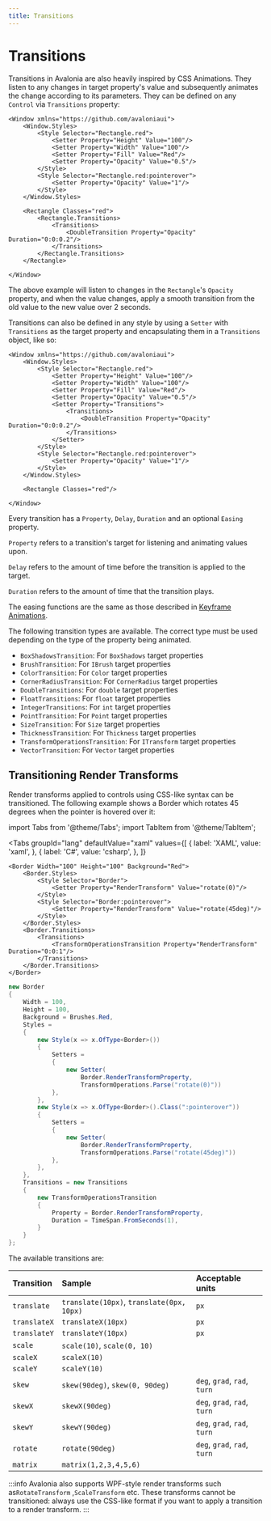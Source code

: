 ```yaml
---
title: Transitions
---
```


# Transitions

Transitions in Avalonia are also heavily inspired by CSS Animations. They listen to any changes in target property's value and subsequently animates the change according to its parameters. They can be defined on any `Control` via `Transitions` property:

```markup
<Window xmlns="https://github.com/avaloniaui">
    <Window.Styles>
        <Style Selector="Rectangle.red">
            <Setter Property="Height" Value="100"/>
            <Setter Property="Width" Value="100"/>
            <Setter Property="Fill" Value="Red"/>
            <Setter Property="Opacity" Value="0.5"/>
        </Style>
        <Style Selector="Rectangle.red:pointerover">
            <Setter Property="Opacity" Value="1"/>
        </Style>
    </Window.Styles>

    <Rectangle Classes="red">
        <Rectangle.Transitions>
            <Transitions>
                <DoubleTransition Property="Opacity" Duration="0:0:0.2"/>
            </Transitions>
        </Rectangle.Transitions>
    </Rectangle>

</Window>
```

The above example will listen to changes in the `Rectangle`'s `Opacity` property, and when the value changes, apply a smooth transition from the old value to the new value over 2 seconds.

Transitions can also be defined in any style by using a `Setter` with `Transitions` as the target property and encapsulating them in a `Transitions` object, like so:

```markup
<Window xmlns="https://github.com/avaloniaui">
    <Window.Styles>
        <Style Selector="Rectangle.red">
            <Setter Property="Height" Value="100"/>
            <Setter Property="Width" Value="100"/>
            <Setter Property="Fill" Value="Red"/>
            <Setter Property="Opacity" Value="0.5"/>
            <Setter Property="Transitions">
                <Transitions>
                    <DoubleTransition Property="Opacity" Duration="0:0:0.2"/>
                </Transitions>
            </Setter>
        </Style>
        <Style Selector="Rectangle.red:pointerover">
            <Setter Property="Opacity" Value="1"/>
        </Style>
    </Window.Styles>

    <Rectangle Classes="red"/>

</Window>
```

Every transition has a `Property`, `Delay`, `Duration` and an optional `Easing` property.

`Property` refers to a transition's target for listening and animating values upon.

`Delay` refers to the amount of time before the transition is applied to the target.

`Duration` refers to the amount of time that the transition plays.

The easing functions are the same as those described in [Keyframe Animations](https://docs.avaloniaui.net/docs/animations/keyframe-animations#easings).

The following transition types are available. The correct type must be used depending on the type of the property being animated.

* `BoxShadowsTransition`: For `BoxShadows` target properties
* `BrushTransition`: For `IBrush` target properties
* `ColorTransition`: For `Color` target properties
* `CornerRadiusTransition`: For `CornerRadius` target properties
* `DoubleTransitions`: For `double` target properties
* `FloatTransitions`: For `float` target properties
* `IntegerTransitions`: For `int` target properties
* `PointTransition`: For `Point` target properties
* `SizeTransition`: For `Size` target properties
* `ThicknessTransition`: For `Thickness` target properties
* `TransformOperationsTransition`: For `ITransform` target properties
* `VectorTransition`: For `Vector` target properties

## Transitioning Render Transforms

Render transforms applied to controls using CSS-like syntax can be transitioned. The following example shows a Border which rotates 45 degrees when the pointer is hovered over it:

import Tabs from '@theme/Tabs';
import TabItem from '@theme/TabItem';

<Tabs
  groupId="lang"
  defaultValue="xaml"
  values={[
      { label: 'XAML', value: 'xaml', },
      { label: 'C#', value: 'csharp', },
  ]}
>
<TabItem value="xaml">

```markup
<Border Width="100" Height="100" Background="Red">
    <Border.Styles>
        <Style Selector="Border">
            <Setter Property="RenderTransform" Value="rotate(0)"/>
        </Style>
        <Style Selector="Border:pointerover">
            <Setter Property="RenderTransform" Value="rotate(45deg)"/>
        </Style>
    </Border.Styles>
    <Border.Transitions>
        <Transitions>
            <TransformOperationsTransition Property="RenderTransform" Duration="0:0:1"/>
        </Transitions>
    </Border.Transitions>
</Border>
```

</TabItem>
<TabItem value="csharp">

```cs
new Border
{
    Width = 100,
    Height = 100,
    Background = Brushes.Red,
    Styles =
    {
        new Style(x => x.OfType<Border>())
        {
            Setters =
            {
                new Setter(
                    Border.RenderTransformProperty,
                    TransformOperations.Parse("rotate(0)"))
            },
        },
        new Style(x => x.OfType<Border>().Class(":pointerover"))
        {
            Setters =
            {
                new Setter(
                    Border.RenderTransformProperty,
                    TransformOperations.Parse("rotate(45deg)"))
            },
        },
    },
    Transitions = new Transitions
    {
        new TransformOperationsTransition
        {
            Property = Border.RenderTransformProperty,
            Duration = TimeSpan.FromSeconds(1),
        }
    }
};
```

</TabItem>
</Tabs>



The available transitions are:

|Transition|Sample|Acceptable units|
|:---|:---|:---|
|`translate`|`translate(10px)`, `translate(0px, 10px)`| `px`|
|`translateX`|`translateX(10px)`|`px`|
|`translateY`|`translateY(10px)`|`px`|
|`scale`|`scale(10)`, `scale(0, 10)` ||
|`scaleX`|`scaleX(10)`||
|`scaleY`|`scaleY(10)`||
|`skew`|`skew(90deg)`, `skew(0, 90deg)`|`deg`, `grad`, `rad`, `turn`|
|`skewX`|`skewX(90deg)`|`deg`, `grad`, `rad`, `turn`|
|`skewY`|`skewY(90deg)`|`deg`, `grad`, `rad`, `turn`|
|`rotate`|`rotate(90deg)`|`deg`, `grad`, `rad`, `turn`|
|`matrix`|`matrix(1,2,3,4,5,6)`||

:::info
Avalonia also supports WPF-style render transforms such as`RotateTransform` ,`ScaleTransform` etc. These transforms cannot be transitioned: always use the CSS-like format if you want to apply a transition to a render transform.
:::
